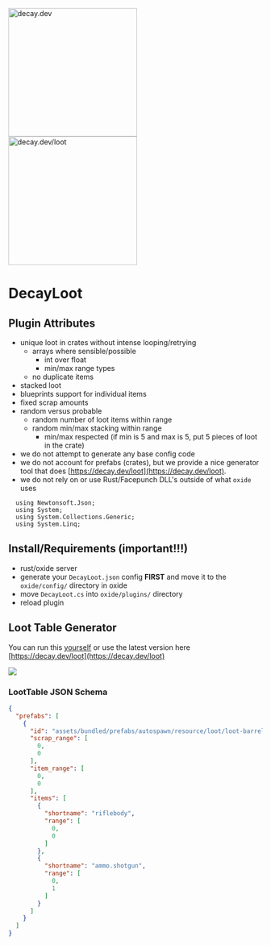 <img src="https://i.ibb.co/93mSYZ4/decay.png" alt="decay.dev" width="255"/><img src="https://i.ibb.co/zbkjYkV/loot.png" alt="decay.dev/loot" width="255"/>

# DecayLoot

## Plugin Attributes

- unique loot in crates without intense looping/retrying
  - arrays where sensible/possible
    - int over float
    - min/max range types
  - no duplicate items
- stacked loot
- blueprints support for individual items
- fixed scrap amounts
- random versus probable
  - random number of loot items within range
  - random min/max stacking within range
    - min/max respected (if min is 5 and max is 5, put 5 pieces of loot in the crate)
- we do not attempt to generate any base config code
- we do not account for prefabs (crates), but we provide a nice generator tool that does [https://decay.dev/loot](https://decay.dev/loot).
- we do not rely on or use Rust/Facepunch DLL's outside of what `oxide` uses
```
  using Newtonsoft.Json;
  using System;
  using System.Collections.Generic;
  using System.Linq;
```

## Install/Requirements (important!!!)

- rust/oxide server
- generate your `DecayLoot.json` config **FIRST** and move it to the `oxide/config/` directory in oxide
- move `DecayLoot.cs`  into `oxide/plugins/` directory
- reload plugin

## Loot Table Generator

You can run this [yourself](https://github.com/decaydev/lootapp) or use the latest version here [https://decay.dev/loot](https://decay.dev/loot)

![](https://i.ibb.co/zn3QjF7/screen-shot-2020-08-23-at-1-24-43-pm.png)

### LootTable JSON Schema
```json
{
  "prefabs": [
    {
      "id": "assets/bundled/prefabs/autospawn/resource/loot/loot-barrel-1.prefab",
      "scrap_range": [
        0,
        0
      ],
      "item_range": [
        0,
        0
      ],
      "items": [
        {
          "shortname": "riflebody",
          "range": [
            0,
            0
          ]
        },
        {
          "shortname": "ammo.shotgun",
          "range": [
            0,
            1
          ]
        }
      ]
    }
  ]
}
```
